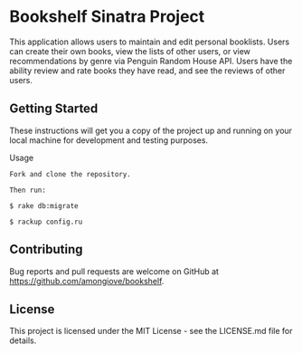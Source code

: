 # Bookshelf Sinatra Project
This application allows users to maintain and edit personal booklists. Users can create their own books, view the lists of other users, or view recommendations by genre via Penguin Random House API. Users have the ability review and rate books they have read, and see the reviews of other users. 

## Getting Started
These instructions will get you a copy of the project up and running on your local machine for development and testing purposes. 

  Usage
   
    Fork and clone the repository. 
  
    Then run:
  
    $ rake db:migrate 
  
    $ rackup config.ru
  

## Contributing
  Bug reports and pull requests are welcome on GitHub at https://github.com/amongiove/bookshelf.

## License
  This project is licensed under the MIT License - see the LICENSE.md file for details.
